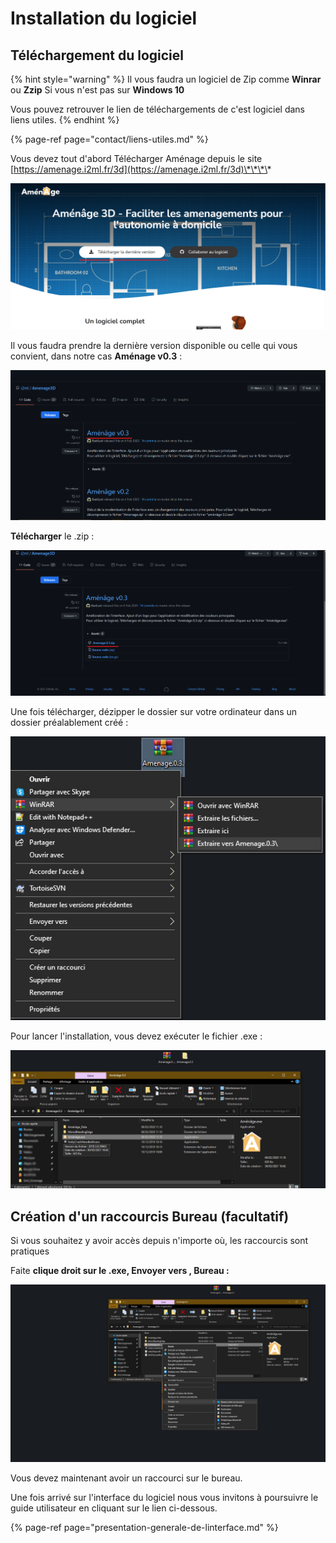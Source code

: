 # Installation du logiciel

## Téléchargement du logiciel 

{% hint style="warning" %}
Il vous faudra un logiciel de Zip comme **Winrar** ou **Zzip** Si vous n'est pas sur **Windows 10**

Vous pouvez retrouver le lien de téléchargements de c'est logiciel dans liens utiles. 
{% endhint %}

{% page-ref page="contact/liens-utiles.md" %}

Vous devez tout d'abord Télécharger Aménage depuis le site [https://amenage.i2ml.fr/3d](https://amenage.i2ml.fr/3d)\*\*\*\*

![](.gitbook/assets/amenagesiteinternet.png)

Il vous faudra prendre la dernière version disponible ou celle qui vous convient, dans notre cas **Aménage v0.3** :

![](.gitbook/assets/instalationclasicgithub.png)

**Télécharger** le .zip :

![](.gitbook/assets/instalationexe.png)

Une fois télécharger, dézipper le dossier sur votre ordinateur dans un dossier préalablement créé : 

![](.gitbook/assets/dezip.jpg)

Pour lancer l'installation, vous devez exécuter le fichier .exe :

![](.gitbook/assets/exe.jpg)



## Création d'un raccourcis Bureau \(facultatif\)

Si vous souhaitez  y avoir accès depuis n'importe où, les raccourcis sont pratiques 

Faite **clique droit sur le .exe, Envoyer vers , Bureau :**

![](.gitbook/assets/racourcibureau.jpg)

Vous devez maintenant avoir un raccourci sur le bureau.

Une fois arrivé sur l'interface du logiciel nous vous invitons à poursuivre le guide utilisateur en cliquant sur le lien ci-dessous.

{% page-ref page="presentation-generale-de-linterface.md" %}



